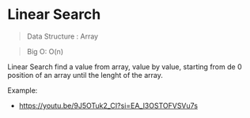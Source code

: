 # Linear Search

> Data Structure : 
Array

> Big O: 
O(n)

Linear Search find a value from array, value by value, starting from de 0 position of an array until the lenght of the array.

Example:

* https://youtu.be/9J5OTuk2_CI?si=EA_l3OSTOFVSVu7s